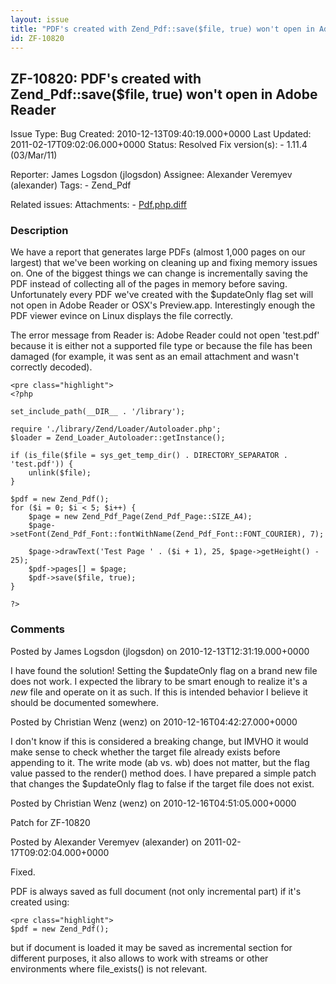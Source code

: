 ```yaml
---
layout: issue
title: "PDF's created with Zend_Pdf::save($file, true) won't open in Adobe Reader"
id: ZF-10820
---
```


ZF-10820: PDF's created with Zend\_Pdf::save($file, true) won't open in Adobe Reader
------------------------------------------------------------------------------------

 Issue Type: Bug Created: 2010-12-13T09:40:19.000+0000 Last Updated: 2011-02-17T09:02:06.000+0000 Status: Resolved Fix version(s): - 1.11.4 (03/Mar/11)
 
 Reporter:  James Logsdon (jlogsdon)  Assignee:  Alexander Veremyev (alexander)  Tags: - Zend\_Pdf
 
 Related issues: 
 Attachments: - [Pdf.php.diff](/issues/secure/attachment/13531/Pdf.php.diff)
 
### Description

We have a report that generates large PDFs (almost 1,000 pages on our largest) that we've been working on cleaning up and fixing memory issues on. One of the biggest things we can change is incrementally saving the PDF instead of collecting all of the pages in memory before saving. Unfortunately every PDF we've created with the $updateOnly flag set will not open in Adobe Reader or OSX's Preview.app. Interestingly enough the PDF viewer evince on Linux displays the file correctly.

The error message from Reader is: Adobe Reader could not open 'test.pdf' because it is either not a supported file type or because the file has been damaged (for example, it was sent as an email attachment and wasn't correctly decoded).

 
    <pre class="highlight">
    <?php
    
    set_include_path(__DIR__ . '/library');
    
    require './library/Zend/Loader/Autoloader.php';
    $loader = Zend_Loader_Autoloader::getInstance();
    
    if (is_file($file = sys_get_temp_dir() . DIRECTORY_SEPARATOR . 'test.pdf')) {
        unlink($file);
    }
    
    $pdf = new Zend_Pdf();
    for ($i = 0; $i < 5; $i++) {
        $page = new Zend_Pdf_Page(Zend_Pdf_Page::SIZE_A4);
        $page->setFont(Zend_Pdf_Font::fontWithName(Zend_Pdf_Font::FONT_COURIER), 7);
    
        $page->drawText('Test Page ' . ($i + 1), 25, $page->getHeight() - 25);
        $pdf->pages[] = $page;
        $pdf->save($file, true);
    }
    
    ?>


 

 

### Comments

Posted by James Logsdon (jlogsdon) on 2010-12-13T12:31:19.000+0000

I have found the solution! Setting the $updateOnly flag on a brand new file does not work. I expected the library to be smart enough to realize it's a _new_ file and operate on it as such. If this is intended behavior I believe it should be documented somewhere.

 

 

Posted by Christian Wenz (wenz) on 2010-12-16T04:42:27.000+0000

I don't know if this is considered a breaking change, but IMVHO it would make sense to check whether the target file already exists before appending to it. The write mode (ab vs. wb) does not matter, but the flag value passed to the render() method does. I have prepared a simple patch that changes the $updateOnly flag to false if the target file does not exist.

 

 

Posted by Christian Wenz (wenz) on 2010-12-16T04:51:05.000+0000

Patch for ZF-10820

 

 

Posted by Alexander Veremyev (alexander) on 2011-02-17T09:02:04.000+0000

Fixed.

PDF is always saved as full document (not only incremental part) if it's created using:

 
    <pre class="highlight">
    $pdf = new Zend_Pdf();


but if document is loaded it may be saved as incremental section for different purposes, it also allows to work with streams or other environments where file\_exists() is not relevant.

 

 